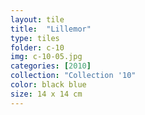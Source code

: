 ```yaml
---
layout: tile
title:  "Lillemor"
type: tiles
folder: c-10
img: c-10-05.jpg
categories: [2010]
collection: "Collection '10"
color: black blue
size: 14 x 14 cm
---
```


